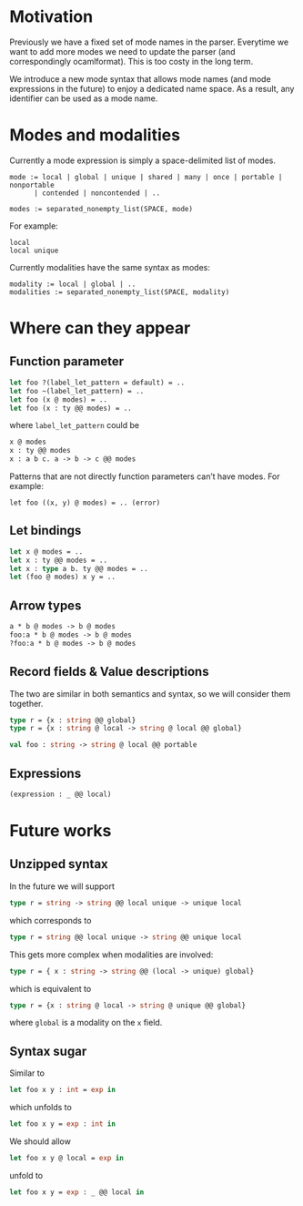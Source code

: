 # Motivation
Previously we have a fixed set of mode names in the parser. Everytime we want to
add more modes we need to update the parser (and correspondingly ocamlformat).
This is too costy in the long term.

We introduce a new mode syntax that allows mode names (and mode expressions in
the future) to enjoy a dedicated name space. As a result, any identifier can be
used as a mode name.

# Modes and modalities
Currently a mode expression is simply a space-delimited list of modes.

```
mode := local | global | unique | shared | many | once | portable | nonportable
      | contended | noncontended | ..

modes := separated_nonempty_list(SPACE, mode)
```

For example:
```
local
local unique
```

Currently modalities have  the same syntax as modes:

```
modality := local | global | ..
modalities := separated_nonempty_list(SPACE, modality)
```

# Where can they appear
## Function parameter
```ocaml
let foo ?(label_let_pattern = default) = ..
let foo ~(label_let_pattern) = ..
let foo (x @ modes) = ..
let foo (x : ty @@ modes) = ..
```
where `label_let_pattern` could be
```ocaml
x @ modes
x : ty @@ modes
x : a b c. a -> b -> c @@ modes
```
Patterns that are not directly function parameters can’t have modes. For
example:
```
let foo ((x, y) @ modes) = .. (error)
```

## Let bindings
```ocaml
let x @ modes = ..
let x : ty @@ modes = ..
let x : type a b. ty @@ modes = ..
let (foo @ modes) x y = ..
```

## Arrow types
```ocaml
a * b @ modes -> b @ modes
foo:a * b @ modes -> b @ modes
?foo:a * b @ modes -> b @ modes
```

## Record fields & Value descriptions
The two are similar in both semantics and syntax, so we will consider them
together.
```ocaml
type r = {x : string @@ global}
type r = {x : string @ local -> string @ local @@ global}

val foo : string -> string @ local @@ portable
```

## Expressions
```ocaml
(expression : _ @@ local)
```

# Future works
## Unzipped syntax
In the future we will support
```ocaml
type r = string -> string @@ local unique -> unique local
```
which corresponds to
```ocaml
type r = string @@ local unique -> string @@ unique local
```
This gets more complex when modalities are involved:
```ocaml
type r = { x : string -> string @@ (local -> unique) global}
```
which is equivalent to
```ocaml
type r = {x : string @ local -> string @ unique @@ global}
```
where `global` is a modality on the `x` field.

## Syntax sugar
Similar to
```ocaml
let foo x y : int = exp in
```
which unfolds to
```ocaml
let foo x y = exp : int in
```
We should allow
```ocaml
let foo x y @ local = exp in
```
unfold to
```ocaml
let foo x y = exp : _ @@ local in
```
